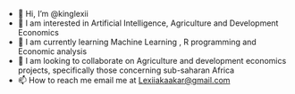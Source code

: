 - 👋 Hi, I’m @kinglexii
- 👀 I am interested in Artificial Intelligence, Agriculture and Development Economics
- 🌱 I am currently learning Machine Learning , R programming and Economic analysis
- 💞️ I am looking to collaborate on Agriculture and development economics projects, specifically those concerning sub-saharan Africa
- 📫 How to reach me email me at Lexiiakaakar@gmail.com

<!---
kinglexii/kinglexii is a ✨ special ✨ repository because its `README.md` (this file) appears on your GitHub profile.
You can click the Preview link to take a look at your changes.
--->
